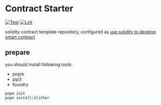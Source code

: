 # Contract Starter

[![Test](https://github.com/phenix3443/solidity-starter/actions/workflows/test.yml/badge.svg)](https://github.com/phenix3443/solidity-starter/actions/workflows/test.yml)
[![Lint](https://github.com/phenix3443/solidity-starter/actions/workflows/lint.yml/badge.svg)](https://github.com/phenix3443/solidity-starter/actions/workflows/lint.yml)

solidity contract template repository, configured as [use solidity to develop smart contract](https://blog.panghuli.cn/posts/ethereum/solidity/).

## prepare

you should install following tools:

- pnpm
- pip3
- foundry

```shell
pnpm init
pnpm install:slither
```
